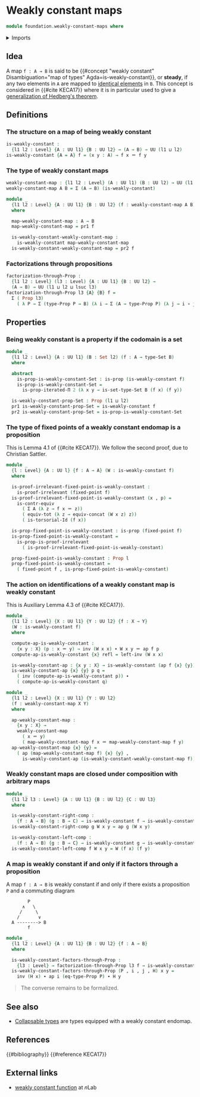 # Weakly constant maps

```agda
module foundation.weakly-constant-maps where
```

<details><summary>Imports</summary>

```agda
open import foundation.action-on-identifications-functions
open import foundation.dependent-pair-types
open import foundation.fixed-points-endofunctions
open import foundation.identity-types
open import foundation.iterated-dependent-product-types
open import foundation.universe-levels

open import foundation-core.contractible-types
open import foundation-core.function-types
open import foundation-core.functoriality-dependent-pair-types
open import foundation-core.homotopies
open import foundation-core.propositions
open import foundation-core.sets
open import foundation-core.torsorial-type-families
```

</details>

## Idea

A map `f : A → B` is said to be
{{#concept "weakly constant" Disambiguation="map of types" Agda=is-weakly-constant}},
or **steady**, if any two elements in `A` are mapped to
[identical elements](foundation-core.identity-types.md) in `B`. This concept is
considered in {{#cite KECA17}} where it is in particular used to give a
[generalization of Hedberg's theorem](foundation.generalized-hedbergs-theorem.md).

## Definitions

### The structure on a map of being weakly constant

```agda
is-weakly-constant :
  {l1 l2 : Level} {A : UU l1} {B : UU l2} → (A → B) → UU (l1 ⊔ l2)
is-weakly-constant {A = A} f = (x y : A) → f x ＝ f y
```

### The type of weakly constant maps

```agda
weakly-constant-map : {l1 l2 : Level} (A : UU l1) (B : UU l2) → UU (l1 ⊔ l2)
weakly-constant-map A B = Σ (A → B) (is-weakly-constant)

module _
  {l1 l2 : Level} {A : UU l1} {B : UU l2} (f : weakly-constant-map A B)
  where

  map-weakly-constant-map : A → B
  map-weakly-constant-map = pr1 f

  is-weakly-constant-weakly-constant-map :
    is-weakly-constant map-weakly-constant-map
  is-weakly-constant-weakly-constant-map = pr2 f
```

### Factorizations through propositions

```agda
factorization-through-Prop :
  {l1 l2 : Level} (l3 : Level) {A : UU l1} {B : UU l2} →
  (A → B) → UU (l1 ⊔ l2 ⊔ lsuc l3)
factorization-through-Prop l3 {A} {B} f =
  Σ ( Prop l3)
    ( λ P → Σ (type-Prop P → B) (λ i → Σ (A → type-Prop P) (λ j → i ∘ j ~ f)))
```

## Properties

### Being weakly constant is a property if the codomain is a set

```agda
module _
  {l1 l2 : Level} {A : UU l1} (B : Set l2) (f : A → type-Set B)
  where

  abstract
    is-prop-is-weakly-constant-Set : is-prop (is-weakly-constant f)
    is-prop-is-weakly-constant-Set =
      is-prop-iterated-Π 2 (λ x y → is-set-type-Set B (f x) (f y))

  is-weakly-constant-prop-Set : Prop (l1 ⊔ l2)
  pr1 is-weakly-constant-prop-Set = is-weakly-constant f
  pr2 is-weakly-constant-prop-Set = is-prop-is-weakly-constant-Set
```

### The type of fixed points of a weakly constant endomap is a proposition

This is Lemma 4.1 of {{#cite KECA17}}. We follow the second proof, due to
Christian Sattler.

```agda
module _
  {l : Level} {A : UU l} {f : A → A} (W : is-weakly-constant f)
  where

  is-proof-irrelevant-fixed-point-is-weakly-constant :
    is-proof-irrelevant (fixed-point f)
  is-proof-irrelevant-fixed-point-is-weakly-constant (x , p) =
    is-contr-equiv
      ( Σ A (λ z → f x ＝ z))
      ( equiv-tot (λ z → equiv-concat (W x z) z))
      ( is-torsorial-Id (f x))

  is-prop-fixed-point-is-weakly-constant : is-prop (fixed-point f)
  is-prop-fixed-point-is-weakly-constant =
    is-prop-is-proof-irrelevant
      ( is-proof-irrelevant-fixed-point-is-weakly-constant)

  prop-fixed-point-is-weakly-constant : Prop l
  prop-fixed-point-is-weakly-constant =
    ( fixed-point f , is-prop-fixed-point-is-weakly-constant)
```

### The action on identifications of a weakly constant map is weakly constant

This is Auxiliary Lemma 4.3 of {{#cite KECA17}}.

```agda
module _
  {l1 l2 : Level} {X : UU l1} {Y : UU l2} {f : X → Y}
  (W : is-weakly-constant f)
  where

  compute-ap-is-weakly-constant :
    {x y : X} (p : x ＝ y) → inv (W x x) ∙ W x y ＝ ap f p
  compute-ap-is-weakly-constant {x} refl = left-inv (W x x)

  is-weakly-constant-ap : {x y : X} → is-weakly-constant (ap f {x} {y})
  is-weakly-constant-ap {x} {y} p q =
    ( inv (compute-ap-is-weakly-constant p)) ∙
    ( compute-ap-is-weakly-constant q)

module _
  {l1 l2 : Level} {X : UU l1} {Y : UU l2}
  (f : weakly-constant-map X Y)
  where

  ap-weakly-constant-map :
    {x y : X} →
    weakly-constant-map
      ( x ＝ y)
      ( map-weakly-constant-map f x ＝ map-weakly-constant-map f y)
  ap-weakly-constant-map {x} {y} =
    ( ap (map-weakly-constant-map f) {x} {y} ,
      is-weakly-constant-ap (is-weakly-constant-weakly-constant-map f))
```

### Weakly constant maps are closed under composition with arbitrary maps

```agda
module _
  {l1 l2 l3 : Level} {A : UU l1} {B : UU l2} {C : UU l3}
  where

  is-weakly-constant-right-comp :
    {f : A → B} (g : B → C) → is-weakly-constant f → is-weakly-constant (g ∘ f)
  is-weakly-constant-right-comp g W x y = ap g (W x y)

  is-weakly-constant-left-comp :
    (f : A → B) {g : B → C} → is-weakly-constant g → is-weakly-constant (g ∘ f)
  is-weakly-constant-left-comp f W x y = W (f x) (f y)
```

### A map is weakly constant if and only if it factors through a proposition

A map `f : A → B` is weakly constant if and only if there exists a proposition
`P` and a commuting diagram

```text
        P
      ∧   \
     /     \
    /       ∨
  A --------> B
        f
```

```agda
module _
  {l1 l2 : Level} {A : UU l1} {B : UU l2} {f : A → B}
  where

  is-weakly-constant-factors-through-Prop :
    {l3 : Level} → factorization-through-Prop l3 f → is-weakly-constant f
  is-weakly-constant-factors-through-Prop (P , i , j , H) x y =
    inv (H x) ∙ ap i (eq-type-Prop P) ∙ H y
```

> The converse remains to be formalized.

## See also

- [Collapsable types](foundation.collapsable-types.md) are types equipped with a
  weakly constant endomap.

## References

{{#bibliography}} {{#reference KECA17}}

## External links

- [weakly constant function](https://ncatlab.org/nlab/show/weakly+constant+function)
  at $n$Lab
